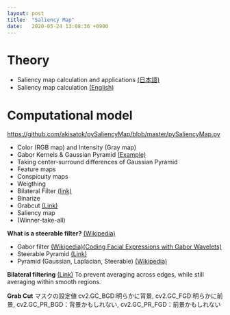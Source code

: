 ```yaml
---
layout: post
title:  "Saliency Map"
date:   2020-05-24 13:08:36 +0900
---
```

# Theory
* Saliency map calculation and applications <a href="https://www.jstage.jst.go.jp/article/jnns/21/1/21_3/_pdf/-char/ja">(日本語)</a>
* Saliency map calculation <a href="https://www.tu-chemnitz.de/informatik/KI/scripts/ws0910/Attention_Saliency.pdf">(English)</a>

# Computational model
https://github.com/akisatok/pySaliencyMap/blob/master/pySaliencyMap.py

* Color (RGB map) and Intensity (Gray map)
* Gabor Kernels & Gaussian Pyramid <a href="http://labs.eecs.tottori-u.ac.jp/sd/Member/oyamada/OpenCV/html/py_tutorials/py_imgproc/py_pyramids/py_pyramids.html"> (Example) </a>
* Taking center-surround differences of Gaussian Pyramid
* Feature maps
* Conspicuity maps
* Weigthing
* Bilateral Filter <a href="https://docs.opencv.org/3.0-last-rst/modules/imgproc/doc/filtering.html?highlight=laplacian#bilateralfilter">(link)</a>
* Binarize
* Grabcut <a href="https://qiita.com/marutaku0131/items/657c32358cfad7817648">(Link)</a>
* Saliency map
* (Winner-take-all)

**What is a steerable filter?** <a href="https://en.wikipedia.org/wiki/Steerable_filter"> (Wikipedia)</a>
* Gabor filter <a href="https://en.wikipedia.org/wiki/Gabor_filter">(Wikipedia)</a><a href="https://zenodo.org/record/3430156#.XtbrlzozbIU">(Coding Facial Expressions with Gabor Wavelets)</a>
* Steerable Pyramid <a href="https://www.cns.nyu.edu/~eero/STEERPYR/"> (Link) </a>
* Pyramid (Gaussian, Laplacian, Steerable) <a href="https://en.wikipedia.org/wiki/Pyramid_(image_processing)"> (Wikipedia)</a>

**Bilateral filtering** <a href="http://homepages.inf.ed.ac.uk/rbf/CVonline/LOCAL_COPIES/MANDUCHI1/Bilateral_Filtering.html">(Link)</a>
To prevent averaging across edges, while still averaging within smooth regions.

**Grab Cut**
マスクの設定値 cv2.GC_BGD:明らかに背景, cv2.GC_FGD:明らかに前景, cv2.GC_PR_BGD：背景かもしれない, cv2.GC_PR_FGD：前景かもしれない
